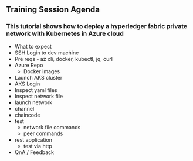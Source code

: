## Training Session Agenda
### This tutorial shows how to deploy a hyperledger fabric private network with Kubernetes in Azure cloud
- What to expect
- SSH Login to dev machine
- Pre reqs - az cli, docker, kubectl, jq, curl
- Azure Repo
    - Docker images
- Launch AKS cluster
- AKS Login 
- Inspect yaml files
- Inspect network file
- launch network
- channel
- chaincode
- test
    - network file commands
    - peer commands
- rest application
    - test via http
- QnA / Feedback
